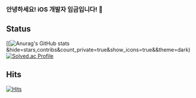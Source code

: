 ### 안녕하세요! iOS 개발자 임금입니다! 👋

## Status
[[![Anurag's GitHub stats](https://github-readme-stats.vercel.app/api?username=Junha7777)&hide=stars,contribs&count_private=true&show_icons=true&&theme=dark)
[![Solved.ac Profile](http://mazassumnida.wtf/api/generate_badge?boj=dgswhighschool)](https://solved.ac/dgswhighschool)

## Hits
[![Hits](https://hits.seeyoufarm.com/api/count/incr/badge.svg?url=https%3A%2F%2Fgithub.com%2FJunha7777&count_bg=%2379C83D&title_bg=%23555555&icon=&icon_color=%23E7E7E7&title=hits&edge_flat=false)](https://hits.seeyoufarm.com)
<!--
**Junha7777/Junha7777** is a ✨ _special_ ✨ repository because its `README.md` (this file) appears on your GitHub profile.

Here are some ideas to get you started:

- 🔭 I’m currently working on ...
- 🌱 I’m currently learning ...
- 👯 I’m looking to collaborate on ...
- 🤔 I’m looking for help with ...
- 💬 Ask me about ...
- 📫 How to reach me: ...
- 😄 Pronouns: ...
- ⚡ Fun fact: ...
-->
